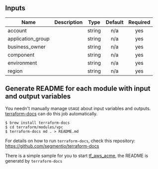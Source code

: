 ## Inputs

| Name | Description | Type | Default | Required |
|------|-------------|:----:|:-----:|:-----:|
| account |  | string | n/a | yes |
| application\_group |  | string | n/a | yes |
| business\_owner |  | string | n/a | yes |
| component |  | string | n/a | yes |
| environment |  | string | n/a | yes |
| region |  | string | n/a | yes |

## Generate README for each module with input and output variables

You needn't manually manage `USAGE` about input variables and outputs. [terraform-docs](https://github.com/segmentio/terraform-docs) can do this job automatically.

```
$ brew install terraform-docs
$ cd terraform/modules/vpc
$ terraform-docs md . > README.md
```

For details on how to run `terraform-docs`, check this repository: https://github.com/segmentio/terraform-docs

There is a simple sample for you to start [tf_aws_acme](https://github.com/BWITS/tf_aws_acme), the README is generatd by `terraform-docs`
